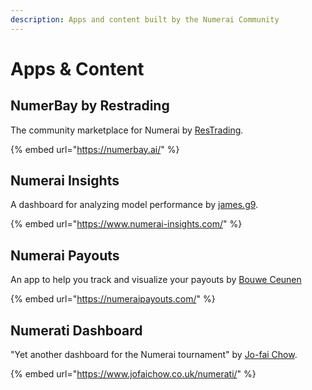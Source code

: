 ```yaml
---
description: Apps and content built by the Numerai Community
---
```


# Apps & Content

## **NumerBay by Restrading**

The community marketplace for Numerai by [ResTrading](https://twitter.com/Res\_dot\_Trading).

{% embed url="https://numerbay.ai/" %}

## **Numerai Insights**

A dashboard for analyzing model performance by [james.g9](https://numer.ai/fuka\_eri).

{% embed url="https://www.numerai-insights.com/" %}

## **Numerai Payouts**

An app to help you track and visualize your payouts by [Bouwe Ceunen](https://twitter.com/BouweCeunen)

{% embed url="https://numeraipayouts.com/" %}

## Numerati Dashboard

"Yet another dashboard for the Numerai tournament" by [Jo-fai Chow](https://twitter.com/matlabulous).

{% embed url="https://www.jofaichow.co.uk/numerati/" %}
